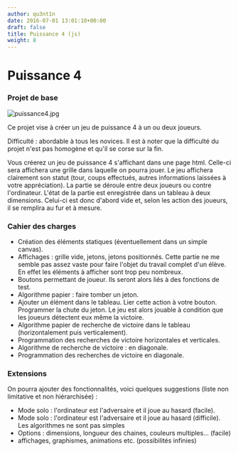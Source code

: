 ```yaml
---
author: qu3nt1n
date: 2016-07-01 13:01:10+00:00
draft: false
title: Puissance 4 (js)
weight: 8
---
```


# Puissance 4




### Projet de base


![puissance4.jpg](http://qkzk.xyz/wp-content/uploads/2016/07/mb-jeux-puissance-4-300x300.jpg)



Ce projet vise à créer un jeu de puissance 4 à un ou deux joueurs.


Difficulté : abordable à tous les novices. Il est à noter que la difficulté du projet n'est pas homogène et qu'il se corse sur la fin.



Vous créerez un jeu de puissance 4 s'affichant dans une page html. Celle-ci sera affichera une grille dans laquelle on pourra jouer. Le jeu affichera clairement son statut (tour, coups effectués, autres informations laissées à votre appréciation). La partie se déroule entre deux joueurs ou contre l'ordinateur.
L'état de la partie est enregistrée dans un tableau à deux dimensions. Celui-ci est donc d'abord vide et, selon les action des joueurs, il se remplira au fur et à mesure.


### Cahier des charges





* Création des éléments statiques (éventuellement dans un simple canvas).
* Affichages : grille vide, jetons, jetons positionnés. Cette partie ne me semble pas assez vaste pour faire l'objet du travail complet d'un élève. En effet les éléments à afficher sont trop peu nombreux.
* Boutons permettant de joueur. Ils seront alors liés à des fonctions de test.
* Algorithme papier : faire tomber un jeton.
* Ajouter un élément dans le tableau. Lier cette action à votre bouton. Programmer la chute du jeton.
Le jeu est alors jouable à condition que les joueurs détectent eux même la victoire.
* Algorithme papier de recherche de victoire dans le tableau (horizontalement puis verticalement).
* Programmation des recherches de victoire horizontales et verticales.
* Algorithme de recherche de victoire : en diagonale.
* Programmation des recherches de victoire en diagonale.



### Extensions


On pourra ajouter des fonctionnalités, voici quelques suggestions (liste non limitative et non hiérarchisée) :



* Mode solo : l'ordinateur est l'adversaire et il joue au hasard (facile).
* Mode solo : l'ordinateur est l'adversaire et il joue au hasard (difficile). Les algorithmes ne sont pas simples
* Options : dimensions, longueur des chaines, couleurs multiples... (facile)
* affichages, graphismes, animations etc. (possibilités infinies)
